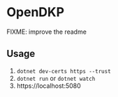 # OpenDKP

FIXME: improve the readme

## Usage

1. `dotnet dev-certs https --trust`
2. `dotnet run` or `dotnet watch`
3. https://localhost:5080
